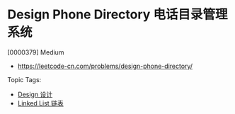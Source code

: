 # Design Phone Directory 电话目录管理系统

[0000379] Medium

- https://leetcode-cn.com/problems/design-phone-directory/

Topic Tags:

- [Design 设计](https://leetcode-cn.com/tag/design/)
- [Linked List 链表](https://leetcode-cn.com/tag/linked-list/)

